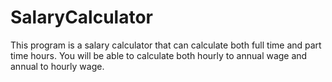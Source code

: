 # SalaryCalculator
This program is a salary calculator that can calculate both full time and part time hours. You will be able to calculate both hourly to annual wage and annual to hourly wage. 
